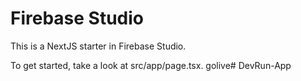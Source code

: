 # Firebase Studio

This is a NextJS starter in Firebase Studio.

To get started, take a look at src/app/page.tsx.
golive# DevRun-App
